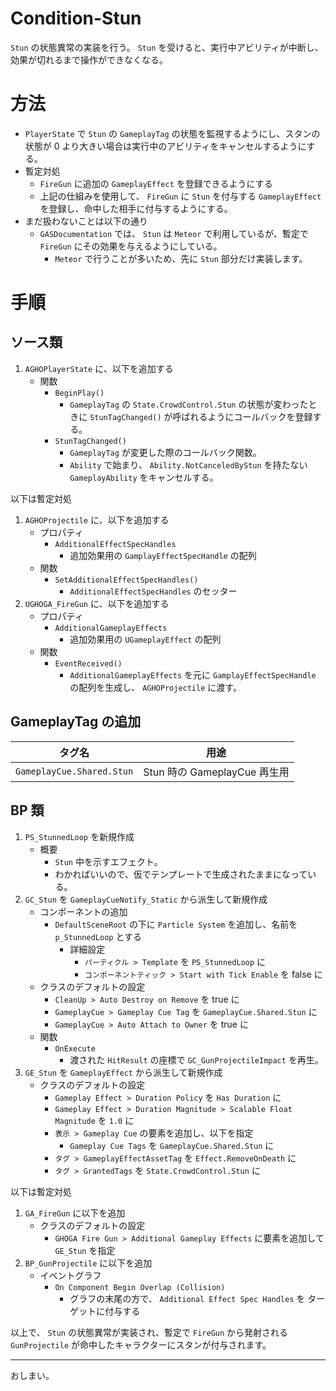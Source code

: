 # Condition-Stun
`Stun` の状態異常の実装を行う。
`Stun` を受けると、実行中アビリティが中断し、効果が切れるまで操作ができなくなる。


# 方法
* `PlayerState` で `Stun` の `GameplayTag` の状態を監視するようにし、スタンの状態が 0 より大きい場合は実行中のアビリティをキャンセルするようにする。
* 暫定対処
	* `FireGun` に追加の `GameplayEffect` を登録できるようにする
	* 上記の仕組みを使用して、 `FireGun` に `Stun` を付与する `GameplayEffect` を登録し、命中した相手に付与するようにする。
* まだ扱わないことは以下の通り
	* `GASDocumentation` では、 `Stun` は `Meteor` で利用しているが、暫定で `FireGun` にその効果を与えるようにしている。
		* `Meteor` で行うことが多いため、先に `Stun` 部分だけ実装します。


# 手順

## ソース類

1. `AGHOPlayerState` に、以下を追加する
	* 関数
		* `BeginPlay()`
			* `GameplayTag` の `State.CrowdControl.Stun` の状態が変わったときに `StunTagChanged()` が呼ばれるようにコールバックを登録する。
		* `StunTagChanged()`
			* `GameplayTag` が変更した際のコールバック関数。
			* `Ability` で始まり、 `Ability.NotCanceledByStun` を持たない `GameplayAbility` をキャンセルする。

以下は暫定対処

1. `AGHOProjectile` に、以下を追加する
	* プロパティ
		* `AdditionalEffectSpecHandles`
			* 追加効果用の `GamplayEffectSpecHandle` の配列
	* 関数
		* `SetAdditionalEffectSpecHandles()`
			* `AdditionalEffectSpecHandles` のセッター
1. `UGHOGA_FireGun` に、以下を追加する
	* プロパティ
		* `AdditionalGameplayEffects`
			* 追加効果用の `UGameplayEffect` の配列
	* 関数
		* `EventReceived()`
			* `AdditionalGameplayEffects` を元に `GamplayEffectSpecHandle` の配列を生成し、 `AGHOProjectile` に渡す。


## GameplayTag の追加

| タグ名                        | 用途                                                                |
|-------------------------------|---------------------------------------------------------------------|
| `GameplayCue.Shared.Stun`     | Stun 時の GameplayCue 再生用                                        |

## BP 類

1. `PS_StunnedLoop` を新規作成
	* 概要
		* `Stun` 中を示すエフェクト。
		* わかればいいので、仮でテンプレートで生成されたままになっている。
1. `GC_Stun` を `GameplayCueNotify_Static` から派生して新規作成
	* コンポーネントの追加
		* `DefaultSceneRoot` の下に `Particle System` を追加し、名前を `p_StunnedLoop` とする
			* 詳細設定
				* `パーティクル > Template` を `PS_StunnedLoop` に
				* `コンポーネントティック > Start with Tick Enable` を false に
	* クラスのデフォルトの設定
		* `CleanUp > Auto Destroy on Remove` を true に
		* `GameplayCue > Gameplay Cue Tag` を `GameplayCue.Shared.Stun` に
		* `GameplayCue > Auto Attach to Owner` を true に
	* 関数
		* `OnExecute`
			* 渡された `HitResult` の座標で `GC_GunProjectileImpact` を再生。
1. `GE_Stun` を `GameplayEffect` から派生して新規作成
	* クラスのデフォルトの設定
		* `Gameplay Effect > Duration Policy` を `Has Duration` に
		* `Gameplay Effect > Duration Magnitude > Scalable Float Magnitude` を `1.0` に
		* `表示 > Gameplay Cue` の要素を追加し、以下を指定
			* `Gameplay Cue Tags` を `GameplayCue.Shared.Stun` に
		* `タグ > GameplayEffectAssetTag` を `Effect.RemoveOnDeath` に
		* `タグ > GrantedTags` を `State.CrowdControl.Stun` に


以下は暫定対処

1. `GA_FireGun` に以下を追加
	* クラスのデフォルトの設定
		* `GHOGA Fire Gun > Additional Gameplay Effects` に要素を追加して `GE_Stun` を指定
1. `BP_GunProjectile` に以下を追加
	* イベントグラフ
		* `On Component Begin Overlap (Collision)`
			* グラフの末尾の方で、 `Additional Effect Spec Handles` を ターゲットに付与する


以上で、 `Stun` の状態異常が実装され、暫定で `FireGun` から発射される `GunProjectile` が命中したキャラクターにスタンが付与されます。



-----
おしまい。
